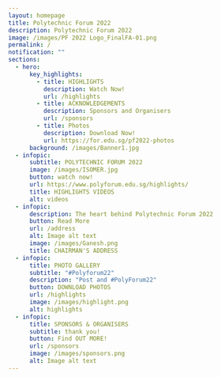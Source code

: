 ```yaml
---
layout: homepage
title: Polytechnic Forum 2022
description: Polytechnic Forum 2022
image: /images/PF 2022 Logo_FinalFA-01.png
permalink: /
notification: ""
sections:
  - hero:
      key_highlights:
        - title: HIGHLIGHTS
          description: Watch Now!
          url: /highlights
        - title: ACKNOWLEDGEMENTS
          description: Sponsors and Organisers
          url: /sponsors
        - title: Photos
          description: Download Now!
          url: https://for.edu.sg/pf2022-photos
      background: /images/Banner1.jpg
  - infopic:
      subtitle: POLYTECHNIC FORUM 2022
      image: /images/ISOMER.jpg
      button: watch now!
      url: https://www.polyforum.edu.sg/highlights/
      title: HIGHLIGHTS VIDEOS
      alt: videos
  - infopic:
      description: The heart behind Polytechnic Forum 2022
      button: Read More
      url: /address
      alt: Image alt text
      image: /images/Ganesh.png
      title: CHAIRMAN'S ADDRESS
  - infopic:
      title: PHOTO GALLERY
      subtitle: "#Polyforum22"
      description: "Post and #PolyForum22"
      button: DOWNLOAD PHOTOS
      url: /highlights
      image: /images/highlight.png
      alt: highlights
  - infopic:
      title: SPONSORS & ORGANISERS
      subtitle: thank you!
      button: Find OUT MORE!
      url: /sponsors
      image: /images/sponsors.png
      alt: Image alt text
---
```

